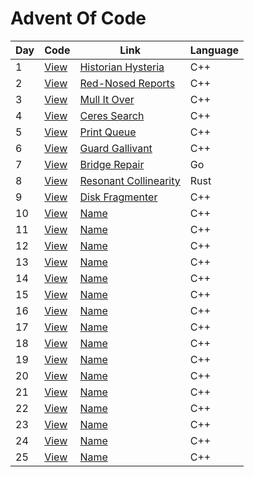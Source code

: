 # Advent Of Code 

| Day | Code | Link | Language |
| -------- | -------- | -------- | ------- |
| 1 | [View](day1) | [Historian Hysteria](https://adventofcode.com/2024/day/1) | C++ |
| 2 | [View](day2) | [Red-Nosed Reports](https://adventofcode.com/2024/day/2) | C++ |
| 3 | [View](day3) | [Mull It Over](https://adventofcode.com/2024/day/3) | C++ |
| 4 | [View](day4) | [Ceres Search](https://adventofcode.com/2024/day/4) | C++ |
| 5 | [View](day5) | [Print Queue](https://adventofcode.com/2024/day/5) | C++ |
| 6 | [View](day6) | [Guard Gallivant](https://adventofcode.com/2024/day/6) | C++ |
| 7 | [View](day7) | [Bridge Repair](https://adventofcode.com/2024/day/7) | Go |
| 8 | [View](day8) | [Resonant Collinearity](https://adventofcode.com/2024/day/8) | Rust |
| 9 | [View](day9) | [Disk Fragmenter](https://adventofcode.com/2024/day/9) | C++ |
| 10 | [View](day10) | [Name](https://adventofcode.com/2024/day/10) | C++ |
| 11 | [View](day11) | [Name](https://adventofcode.com/2024/day/11) | C++ |
| 12 | [View](day12) | [Name](https://adventofcode.com/2024/day/12) | C++ |
| 13 | [View](day13) | [Name](https://adventofcode.com/2024/day/13) | C++ |
| 14 | [View](day14) | [Name](https://adventofcode.com/2024/day/14) | C++ |
| 15 | [View](day15) | [Name](https://adventofcode.com/2024/day/15) | C++ |
| 16 | [View](day16) | [Name](https://adventofcode.com/2024/day/16) | C++ |
| 17 | [View](day17) | [Name](https://adventofcode.com/2024/day/17) | C++ |
| 18 | [View](day18) | [Name](https://adventofcode.com/2024/day/18) | C++ |
| 19 | [View](day19) | [Name](https://adventofcode.com/2024/day/19) | C++ |
| 20 | [View](day20) | [Name](https://adventofcode.com/2024/day/20) | C++ |
| 21 | [View](day21) | [Name](https://adventofcode.com/2024/day/21) | C++ |
| 22 | [View](day22) | [Name](https://adventofcode.com/2024/day/22) | C++ |
| 23 | [View](day23) | [Name](https://adventofcode.com/2024/day/23) | C++ |
| 24 | [View](day24) | [Name](https://adventofcode.com/2024/day/24) | C++ |
| 25 | [View](day25) | [Name](https://adventofcode.com/2024/day/25) | C++ |
